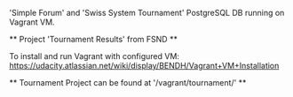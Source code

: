 'Simple Forum' and 'Swiss System Tournament' PostgreSQL DB running on Vagrant VM.

** Project 'Tournament Results' from FSND **

To install and run Vagrant with configured VM:
https://udacity.atlassian.net/wiki/display/BENDH/Vagrant+VM+Installation

** Tournament Project can be found at '/vagrant/tournament/' **